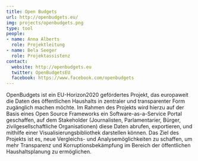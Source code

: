 ```yaml
---
title: Open Budgets
url: http://openbudgets.eu/
img: projects/openbudgets.png
type: tool
people:
- name: Anna Alberts
  role: Projektleitung
- name: Bela Seeger
  role: Projektassistenz
contact:
  website: http://openbudgets.eu
  twitter: OpenBudgetsEU
  facebook: https://www.facebook.com/openbudgets
---
```


OpenBudgets ist ein EU-Horizon2020 gefördertes Projekt, das europaweit die Daten des öffentlichen Haushalts in zentraler und transparenter Form zugänglich machen möchte. Im Rahmen des Projekts wird hierzu auf der Basis eines Open Source Frameworks ein Software-as-a-Service Portal geschaffen, auf dem Stakeholder (Journalisten, Parlamentarier, Bürger, zivilgesellschaftliche Organisationen) diese Daten abrufen, exportieren, und mithilfe einer Visualisierungsbibliothek darstellen können. Das Ziel des Projekts ist es, neue Vergleichs- und Analysemöglichkeiten zu schaffen, um mehr Transparenz und Korruptionsbekämpfung im Bereich der öffentlichen Haushaltsplanung zu ermöglichen. 

